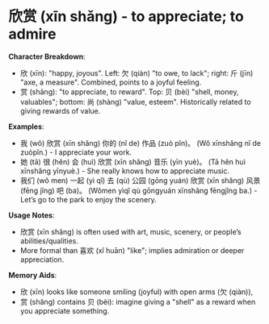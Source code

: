 # **欣赏 (xīn shǎng) - to appreciate; to admire**

**Character Breakdown**:  
- 欣 (xīn): "happy, joyous". Left: 欠 (qiàn) "to owe, to lack"; right: 斤 (jīn) "axe, a measure". Combined, points to a joyful feeling.  
- 赏 (shǎng): "to appreciate, to reward". Top: 贝 (bèi) "shell, money, valuables"; bottom: 尚 (shàng) "value, esteem". Historically related to giving rewards of value.

**Examples**:  
- 我 (wǒ) 欣赏 (xīn shǎng) 你的 (nǐ de) 作品 (zuò pǐn)。 (Wǒ xīnshǎng nǐ de zuòpǐn.) - I appreciate your work.  
- 她 (tā) 很 (hěn) 会 (huì) 欣赏 (xīn shǎng) 音乐 (yīn yuè)。 (Tā hěn huì xīnshǎng yīnyuè.) - She really knows how to appreciate music.  
- 我们 (wǒ men) 一起 (yì qǐ) 去 (qù) 公园 (gōng yuán) 欣赏 (xīn shǎng) 风景 (fēng jǐng) 吧 (ba)。 (Wǒmen yìqǐ qù gōngyuán xīnshǎng fēngjǐng ba.) - Let’s go to the park to enjoy the scenery.

**Usage Notes**:  
- 欣赏 (xīn shǎng) is often used with art, music, scenery, or people’s abilities/qualities.  
- More formal than 喜欢 (xǐ huān) "like"; implies admiration or deeper appreciation.

**Memory Aids**:  
- 欣 (xīn) looks like someone smiling (joyful) with open arms (欠 (qiàn)),  
- 赏 (shǎng) contains 贝 (bèi): imagine giving a "shell" as a reward when you appreciate something.